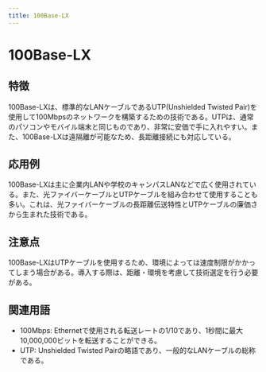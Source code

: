 ```yaml
---
title: 100Base-LX
---
```


# 100Base-LX
## 特徴
100Base-LXは、標準的なLANケーブルであるUTP(Unshielded Twisted Pair)を使用して100Mbpsのネットワークを構築するための技術である。UTPは、通常のパソコンやモバイル端末と同じものであり、非常に安価で手に入れやすい。また、100Base-LXは遠隔離が可能なため、長距離接続にも対応している。

## 応用例
100Base-LXは主に企業内LANや学校のキャンパスLANなどで広く使用されている。また、光ファイバーケーブルとUTPケーブルを組み合わせて使用することも多い。これは、光ファイバーケーブルの長距離伝送特性とUTPケーブルの廉価さから生まれた技術である。

## 注意点
100Base-LXはUTPケーブルを使用するため、環境によっては速度制限がかかってしまう場合がある。導入する際は、距離・環境を考慮して技術選定を行う必要がある。

## 関連用語
* 100Mbps: Ethernetで使用される転送レートの1/10であり、1秒間に最大10,000,000ビットを転送することができる。
* UTP: Unshielded Twisted Pairの略語であり、一般的なLANケーブルの総称である。